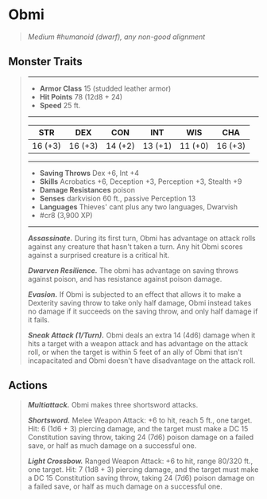 # Obmi
>*Medium #humanoid (dwarf), any non-good alignment*
## Monster Traits
>___
>- **Armor Class** 15 (studded leather armor)
>- **Hit Points** 78 (12d8 + 24)
>- **Speed** 25 ft. 
>___
>|STR|DEX|CON|INT|WIS|CHA|
>|:---:|:---:|:---:|:---:|:---:|:---:|
>|16 (+3)|16 (+3)|14 (+2)|13 (+1)|11 (+0)|16 (+3)|
>___
>- **Saving Throws** Dex +6, Int +4
>- **Skills** Acrobatics +6, Deception +3, Perception +3, Stealth +9
>- **Damage Resistances** poison
>- **Senses** darkvision 60 ft., passive Perception 13
>- **Languages** Thieves' cant plus any two languages, Dwarvish
>- #cr8 (3,900 XP)
>___
>***Assassinate.*** During its first turn, Obmi has advantage on attack rolls against any creature that hasn't taken a turn. Any hit Obmi scores against a surprised creature is a critical hit.  
>
>***Dwarven Resilience.*** The obmi has advantage on saving throws against poison, and has resistance against poison damage.  
>
>***Evasion.*** If Obmi is subjected to an effect that allows it to make a Dexterity saving throw to take only half damage, Obmi instead takes no damage if it succeeds on the saving throw, and only half damage if it fails.  
>
>***Sneak Attack (1/Turn).*** Obmi deals an extra 14 (4d6) damage when it hits a target with a weapon attack and has advantage on the attack roll, or when the target is within 5 feet of an ally of Obmi that isn't incapacitated and Obmi doesn't have disadvantage on the attack roll.  
>
## Actions
>***Multiattack.*** Obmi makes three shortsword attacks.  
>
>***Shortsword.*** Melee Weapon Attack: +6 to hit, reach 5 ft., one target. Hit: 6 (1d6 + 3) piercing damage, and the target must make a DC 15 Constitution saving throw, taking 24 (7d6) poison damage on a failed save, or half as much damage on a successful one.  
>
>***Light Crossbow.*** Ranged Weapon Attack: +6 to hit, range 80/320 ft., one target. Hit: 7 (1d8 + 3) piercing damage, and the target must make a DC 15 Constitution saving throw, taking 24 (7d6) poison damage on a failed save, or half as much damage on a successful one.